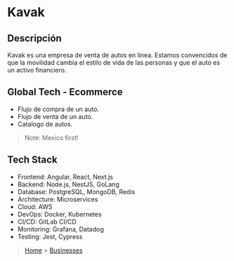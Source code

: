# Kavak

## Descripción

Kavak es una empresa de venta de autos en linea. Estamos convencidos de que la movilidad cambia el estilo de vida de las personas y que el auto es un activo financiero.

## Global Tech - Ecommerce

- Flujo de compra de un auto.
- Flujo de venta de un auto.
- Catalogo de autos.

> Note: Mexico first!

## Tech Stack

- Frontend: Angular, React, Next.js
- Backend: Node.js, NestJS, GoLang
- Database: PostgreSQL, MongoDB, Redis
- Architecture: Microservices
- Cloud: AWS
- DevOps: Docker, Kubernetes
- CI/CD: GitLab CI/CD
- Monitoring: Grafana, Datadog
- Testing: Jest, Cypress

> [Home](../README.md) > [Businesses](./businesses.md)
